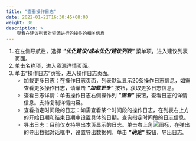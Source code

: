 ```yaml
---
title: "查看操作日志"
date: 2022-01-22T16:30:45+08:00
weight: 30
description: >
    查看在建议列表对资源进行的操作的相关信息
---
```


1. 在左侧导航栏，选择 **_"优化建议/成本优化/建议列表"_** 菜单项，进入建议列表页面。
2. 单击名称项，进入资源详情页面。
3. 单击“操作日志”页签，进入操作日志页面。
    - 加载更多日志：在操作日志页面，列表默认显示20条操作日志信息，如需查看更多操作日志，请单击 **_"加载更多"_** 按钮，获取更多日志信息。
    - 查看日志详情：单击操作日志右侧操作列 **_"查看"_** 按钮，查看日志的详情信息。支持复制详情内容。
    - 查看指定时间段的日志：如需查看某个时间段的操作日志，在列表右上方的开始日期和结束日期中设置具体的日期，查询指定时间段的日志信息。
    - 导出日志：目前仅支持导出本页显示的日志。单击右上角![](../../../../images/download.png)图标，在弹出的导出数据对话框中，设置导出数据列，单击 **_"确定"_** 按钮，导出日志。